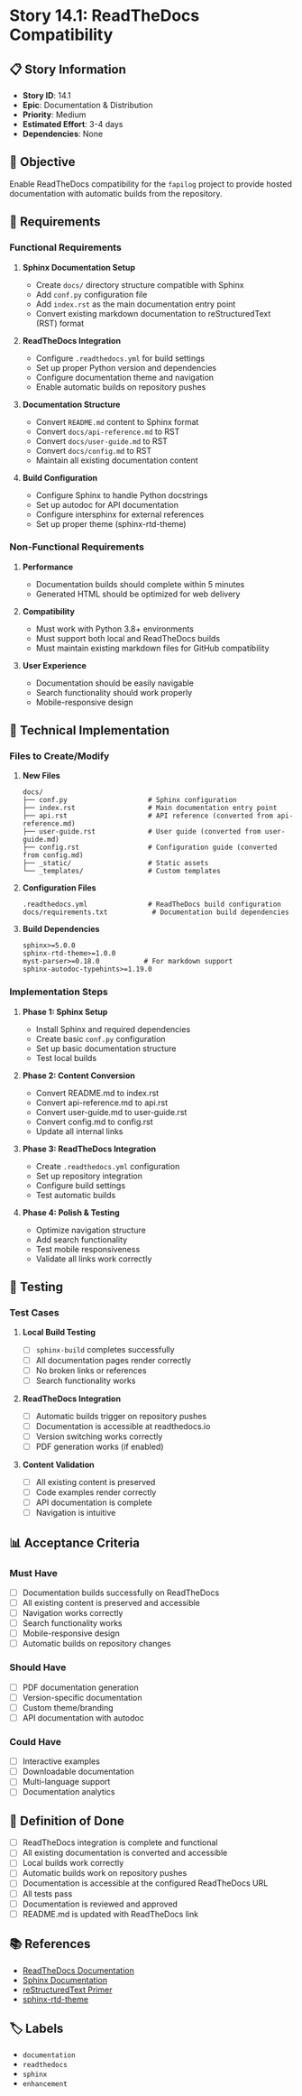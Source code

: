 # Story 14.1: ReadTheDocs Compatibility

## 📋 Story Information

- **Story ID**: 14.1
- **Epic**: Documentation & Distribution
- **Priority**: Medium
- **Estimated Effort**: 3-4 days
- **Dependencies**: None

## 🎯 Objective

Enable ReadTheDocs compatibility for the `fapilog` project to provide hosted documentation with automatic builds from the repository.

## 📝 Requirements

### Functional Requirements

1. **Sphinx Documentation Setup**

   - Create `docs/` directory structure compatible with Sphinx
   - Add `conf.py` configuration file
   - Add `index.rst` as the main documentation entry point
   - Convert existing markdown documentation to reStructuredText (RST) format

2. **ReadTheDocs Integration**

   - Configure `.readthedocs.yml` for build settings
   - Set up proper Python version and dependencies
   - Configure documentation theme and navigation
   - Enable automatic builds on repository pushes

3. **Documentation Structure**

   - Convert `README.md` content to Sphinx format
   - Convert `docs/api-reference.md` to RST
   - Convert `docs/user-guide.md` to RST
   - Convert `docs/config.md` to RST
   - Maintain all existing documentation content

4. **Build Configuration**
   - Configure Sphinx to handle Python docstrings
   - Set up autodoc for API documentation
   - Configure intersphinx for external references
   - Set up proper theme (sphinx-rtd-theme)

### Non-Functional Requirements

1. **Performance**

   - Documentation builds should complete within 5 minutes
   - Generated HTML should be optimized for web delivery

2. **Compatibility**

   - Must work with Python 3.8+ environments
   - Must support both local and ReadTheDocs builds
   - Must maintain existing markdown files for GitHub compatibility

3. **User Experience**
   - Documentation should be easily navigable
   - Search functionality should work properly
   - Mobile-responsive design

## 🔧 Technical Implementation

### Files to Create/Modify

1. **New Files**

   ```
   docs/
   ├── conf.py                    # Sphinx configuration
   ├── index.rst                  # Main documentation entry point
   ├── api.rst                    # API reference (converted from api-reference.md)
   ├── user-guide.rst             # User guide (converted from user-guide.md)
   ├── config.rst                 # Configuration guide (converted from config.md)
   ├── _static/                   # Static assets
   └── _templates/                # Custom templates
   ```

2. **Configuration Files**

   ```
   .readthedocs.yml               # ReadTheDocs build configuration
   docs/requirements.txt           # Documentation build dependencies
   ```

3. **Build Dependencies**
   ```
   sphinx>=5.0.0
   sphinx-rtd-theme>=1.0.0
   myst-parser>=0.18.0           # For markdown support
   sphinx-autodoc-typehints>=1.19.0
   ```

### Implementation Steps

1. **Phase 1: Sphinx Setup**

   - Install Sphinx and required dependencies
   - Create basic `conf.py` configuration
   - Set up basic documentation structure
   - Test local builds

2. **Phase 2: Content Conversion**

   - Convert README.md to index.rst
   - Convert api-reference.md to api.rst
   - Convert user-guide.md to user-guide.rst
   - Convert config.md to config.rst
   - Update all internal links

3. **Phase 3: ReadTheDocs Integration**

   - Create `.readthedocs.yml` configuration
   - Set up repository integration
   - Configure build settings
   - Test automatic builds

4. **Phase 4: Polish & Testing**
   - Optimize navigation structure
   - Add search functionality
   - Test mobile responsiveness
   - Validate all links work correctly

## 🧪 Testing

### Test Cases

1. **Local Build Testing**

   - [ ] `sphinx-build` completes successfully
   - [ ] All documentation pages render correctly
   - [ ] No broken links or references
   - [ ] Search functionality works

2. **ReadTheDocs Integration**

   - [ ] Automatic builds trigger on repository pushes
   - [ ] Documentation is accessible at readthedocs.io
   - [ ] Version switching works correctly
   - [ ] PDF generation works (if enabled)

3. **Content Validation**
   - [ ] All existing content is preserved
   - [ ] Code examples render correctly
   - [ ] API documentation is complete
   - [ ] Navigation is intuitive

## 📊 Acceptance Criteria

### Must Have

- [ ] Documentation builds successfully on ReadTheDocs
- [ ] All existing content is preserved and accessible
- [ ] Navigation works correctly
- [ ] Search functionality works
- [ ] Mobile-responsive design
- [ ] Automatic builds on repository changes

### Should Have

- [ ] PDF documentation generation
- [ ] Version-specific documentation
- [ ] Custom theme/branding
- [ ] API documentation with autodoc

### Could Have

- [ ] Interactive examples
- [ ] Downloadable documentation
- [ ] Multi-language support
- [ ] Documentation analytics

## 🚀 Definition of Done

- [ ] ReadTheDocs integration is complete and functional
- [ ] All existing documentation is converted and accessible
- [ ] Local builds work correctly
- [ ] Automatic builds work on repository pushes
- [ ] Documentation is accessible at the configured ReadTheDocs URL
- [ ] All tests pass
- [ ] Documentation is reviewed and approved
- [ ] README.md is updated with ReadTheDocs link

## 📚 References

- [ReadTheDocs Documentation](https://docs.readthedocs.io/)
- [Sphinx Documentation](https://www.sphinx-doc.org/)
- [reStructuredText Primer](https://www.sphinx-doc.org/en/master/usage/restructuredtext/basics.html)
- [sphinx-rtd-theme](https://sphinx-rtd-theme.readthedocs.io/)

## 🏷️ Labels

- `documentation`
- `readthedocs`
- `sphinx`
- `enhancement`
